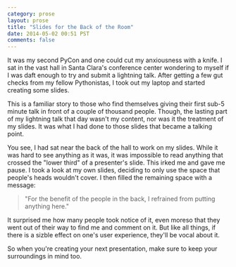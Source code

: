 ```yaml
---
category: prose
layout: prose
title: "Slides for the Back of the Room"
date: 2014-05-02 00:51 PST
comments: false
---
```


It was my second PyCon and one could cut my anxiousness with a knife. I sat in the vast hall in Santa Clara's conference center wondering to myself if I was daft enough to try and submit a lightning talk. After getting a few gut checks from my fellow Pythonistas, I took out my laptop and started creating some slides.

This is a familiar story to those who find themselves giving their first sub-5 minute talk in front of a couple of thousand people. Though, the lasting part of my lightning talk that day wasn't my content, nor was it the treatment of my slides. It was what I had done to those slides that became a talking point.

You see, I had sat near the back of the hall to work on my slides. While it was hard to see anything as it was, it was impossible to read anything that crossed the "lower third" of a presenter's slide. This irked me and gave me pause. I took a look at my own slides, deciding to only use the space that people's heads wouldn't cover. I then filled the remaining space with a message:

> "For the benefit of the people in the back, I refrained from putting anything here."

It surprised me how many people took notice of it, even moreso that they went out of their way to find me and comment on it. But like all things, if there is a sizble effect on one's user experience, they'll be vocal about it.

<div class="speakerdeck-container"><script async class="speakerdeck-embed" data-id="4f5e1b78ad819b0022022b6d" data-ratio="1.33333333333333" src="//speakerdeck.com/assets/embed.js"> </script></div>

So when you're creating your next presentation, make sure to keep your surroundings in mind too.
